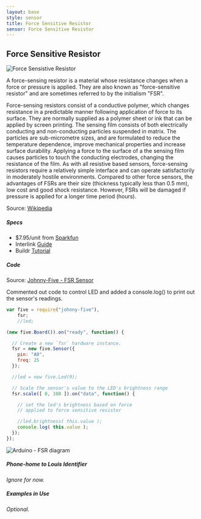```yaml
---
layout: base
style: sensor
title: Force Sensitive Resistor
sensor: Force Sensitive Resistor
---
```

##	Force Sensitive Resistor

![Force Sensistive Resistor](https://dlnmh9ip6v2uc.cloudfront.net//images/products/9/3/7/6/09376-1.jpg)

A force-sensing resistor is a material whose resistance changes when a force or pressure is applied. They are also known as "force-sensitive resistor" and are sometimes referred to by the initialism "FSR".

Force-sensing resistors consist of a conductive polymer, which changes resistance in a predictable manner following application of force to its surface. They are normally supplied as a polymer sheet or ink that can be applied by screen printing. The sensing film consists of both electrically conducting and non-conducting particles suspended in matrix. The particles are sub-micrometre sizes, and are formulated to reduce the temperature dependence, improve mechanical properties and increase surface durability. Applying a force to the surface of a the sensing film causes particles to touch the conducting electrodes, changing the resistance of the film. As with all resistive based sensors, force-sensing resistors require a relatively simple interface and can operate satisfactorily in moderately hostile environments. Compared to other force sensors, the advantages of FSRs are their size (thickness typically less than 0.5 mm), low cost and good shock resistance. However, FSRs will be damaged if pressure is applied for a longer time period (hours).



Source: [Wikipedia](http://en.wikipedia.org/wiki/Force-sensing_resistor)



##### Specs

*	$7.95/unit from [Sparkfun](https://www.sparkfun.com/products/9376)
*	Interlink [Guide](https://www.sparkfun.com/datasheets/Sensors/Pressure/fsrguide.pdf)
*	Buildr [Tutorial](http://bildr.org/2012/11/force-sensitive-resistor-arduino/)



##### Code

Source: [Johnny-Five - FSR Sensor](https://github.com/rwaldron/johnny-five/blob/master/docs/sensor-fsr.md)

Commented out code to control LED and added a console.log() to print out the sensor's readings.

```javascript
var five = require("johnny-five"),
    fsr;
    //led;

(new five.Board()).on("ready", function() {

  // Create a new `fsr` hardware instance.
  fsr = new five.Sensor({
    pin: "A0",
    freq: 25
  });

  //led = new five.Led(9);

  // Scale the sensor's value to the LED's brightness range
  fsr.scale([ 0, 100 ]).on("data", function() {

    // set the led's brightness based on force
    // applied to force sensitive resistor

    //led.brightness( this.value );
    console.log( this.value );
  });
});
```

![Arduino - FSR diagram](https://raw.github.com/rwaldron/johnny-five/master/docs/breadboard/sensor-fsr.png)

##### Phone-home to Louis Identifier

_Ignore for now._

##### Examples in Use

_Optional._
